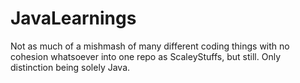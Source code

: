 # JavaLearnings

Not as much of a mishmash of many different coding things with no cohesion whatsoever into one repo as ScaleyStuffs, but still. Only distinction being solely Java.
